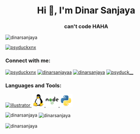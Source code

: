 <h1 align="center">Hi 👋, I'm Dinar Sanjaya</h1>
<h3 align="center">can't code HAHA</h3>

<p align="left"> <img src="https://komarev.com/ghpvc/?username=dinarsanjaya&label=Profile%20views&color=0e75b6&style=flat" alt="dinarsanjaya" /> </p>

<p align="left"> <a href="https://twitter.com/psyduckxnx" target="blank"><img src="https://img.shields.io/twitter/follow/psyduckxnx?logo=twitter&style=for-the-badge" alt="psyduckxnx" /></a> </p>

<h3 align="left">Connect with me:</h3>
<p align="left">
<a href="https://twitter.com/psyduckxnx" target="_blank"><img align="center" src="https://raw.githubusercontent.com/rahuldkjain/github-profile-readme-generator/master/src/images/icons/Social/twitter.svg" alt="psyduckxnx" height="30" width="40" /></a>
<a href="https://fb.com/dinarsanjayaa" target="_blank"><img align="center" src="https://raw.githubusercontent.com/rahuldkjain/github-profile-readme-generator/master/src/images/icons/Social/facebook.svg" alt="dinarsanjayaa" height="30" width="40" /></a>
<a href="https://instagram.com/dinarsanjaya" target="_blank"><img align="center" src="https://raw.githubusercontent.com/rahuldkjain/github-profile-readme-generator/master/src/images/icons/Social/instagram.svg" alt="dinarsanjaya" height="30" width="40" /></a>
<a href="https://discord.gg/psyduck__" target="_blank"><img align="center" src="https://raw.githubusercontent.com/rahuldkjain/github-profile-readme-generator/master/src/images/icons/Social/discord.svg" alt="psyduck__" height="30" width="40" /></a>
</p>

<h3 align="left">Languages and Tools:</h3>
<p align="left"> <a href="https://www.adobe.com/in/products/illustrator.html" target="_blank" rel="noreferrer"> <img src="https://www.vectorlogo.zone/logos/adobe_illustrator/adobe_illustrator-icon.svg" alt="illustrator" width="40" height="40"/> </a> <a href="https://www.linux.org/" target="_blank" rel="noreferrer"> <img src="https://raw.githubusercontent.com/devicons/devicon/master/icons/linux/linux-original.svg" alt="linux" width="40" height="40"/> </a> <a href="https://nodejs.org" target="_blank" rel="noreferrer"> <img src="https://raw.githubusercontent.com/devicons/devicon/master/icons/nodejs/nodejs-original-wordmark.svg" alt="nodejs" width="40" height="40"/> </a> <a href="https://www.python.org" target="_blank" rel="noreferrer"> <img src="https://raw.githubusercontent.com/devicons/devicon/master/icons/python/python-original.svg" alt="python" width="40" height="40"/> </a> </p>

<p><img align="left" src="https://github-readme-stats.vercel.app/api/top-langs?username=dinarsanjaya&show_icons=true&locale=en&layout=compact" alt="dinarsanjaya" /></p>

<p>&nbsp;<img align="center" src="https://github-readme-stats.vercel.app/api?username=dinarsanjaya&show_icons=true&locale=en" alt="dinarsanjaya" /></p>

<p><img align="center" src="https://github-readme-streak-stats.herokuapp.com/?user=dinarsanjaya&" alt="dinarsanjaya" /></p>

